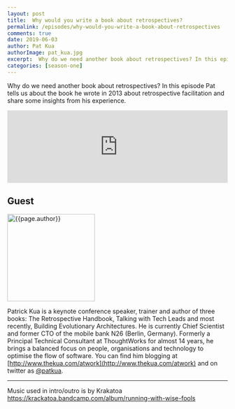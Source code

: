 ```yaml
---
layout: post
title:  Why would you write a book about retrospectives?
permalink: /episodes/why-would-you-write-a-book-about-retrospectives
comments: true
date: 2019-06-03
author: Pat Kua
authorImage: pat_kua.jpg
excerpt:  Why do we need another book about retrospectives? In this episode Pat tells us about the book he wrote in 2013 about retrospective facilitation and share some insights from his experience.
categories: [season-one]
---
```


Why do we need another book about retrospectives? In this episode Pat tells us about the book he wrote in 2013 about retrospective facilitation and share some insights from his experience.

<iframe width="100%" height="166" scrolling="no" frameborder="no" allow="autoplay" src="https://w.soundcloud.com/player/?url=https%3A//api.soundcloud.com/tracks/622425459%3Fsecret_token%3Ds-PMQRM&color=%23ff5500&auto_play=false&hide_related=false&show_comments=true&show_user=true&show_reposts=false&show_teaser=true"></iframe>

## Guest

<img width="200px" src="/assets/{{page.authorImage}}" alt="{{page.author}}">

Patrick Kua is a keynote conference speaker, trainer and author of three books: The Retrospective Handbook, Talking with Tech Leads and most recently, Building Evolutionary Architectures. He is currently Chief Scientist and former CTO of the mobile bank N26 (Berlin, Germany). Formerly a Principal Technical Consultant at ThoughtWorks for almost 14 years, he brings a balanced focus on people, organisations and technology to optimise the flow of software. You can find him blogging at [http://www.thekua.com/atwork](http://www.thekua.com/atwork) and on twitter as [@patkua](https://twitter.com/patkua).

---

Music used in intro/outro is by Krakatoa https://krackatoa.bandcamp.com/album/running-with-wise-fools